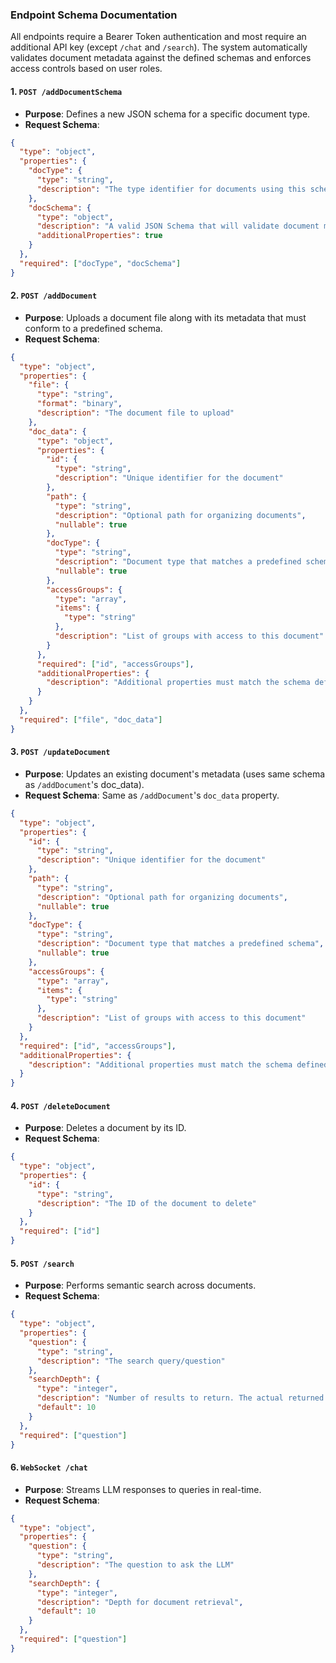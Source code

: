 ### Endpoint Schema Documentation

All endpoints require a Bearer Token authentication and most require an additional API key (except `/chat` and `/search`). The system automatically validates document metadata against the defined schemas and enforces access controls based on user roles.

#### 1. `POST /addDocumentSchema`
- **Purpose**: Defines a new JSON schema for a specific document type.
- **Request Schema**:
```json
{
  "type": "object",
  "properties": {
    "docType": {
      "type": "string",
      "description": "The type identifier for documents using this schema"
    },
    "docSchema": {
      "type": "object",
      "description": "A valid JSON Schema that will validate document metadata of this type",
      "additionalProperties": true
    }
  },
  "required": ["docType", "docSchema"]
}
```

#### 2. `POST /addDocument`
- **Purpose**: Uploads a document file along with its metadata that must conform to a predefined schema.
- **Request Schema**:
```json
{
  "type": "object",
  "properties": {
    "file": {
      "type": "string",
      "format": "binary",
      "description": "The document file to upload"
    },
    "doc_data": {
      "type": "object",
      "properties": {
        "id": {
          "type": "string",
          "description": "Unique identifier for the document"
        },
        "path": {
          "type": "string",
          "description": "Optional path for organizing documents",
          "nullable": true
        },
        "docType": {
          "type": "string",
          "description": "Document type that matches a predefined schema",
          "nullable": true
        },
        "accessGroups": {
          "type": "array",
          "items": {
            "type": "string"
          },
          "description": "List of groups with access to this document"
        }
      },
      "required": ["id", "accessGroups"],
      "additionalProperties": {
        "description": "Additional properties must match the schema defined for the docType"
      }
    }
  },
  "required": ["file", "doc_data"]
}
```

#### 3. `POST /updateDocument`
- **Purpose**: Updates an existing document's metadata (uses same schema as `/addDocument`'s doc_data).
- **Request Schema**: Same as `/addDocument`'s `doc_data` property.
```json
{
  "type": "object",
  "properties": {
    "id": {
      "type": "string",
      "description": "Unique identifier for the document"
    },
    "path": {
      "type": "string",
      "description": "Optional path for organizing documents",
      "nullable": true
    },
    "docType": {
      "type": "string",
      "description": "Document type that matches a predefined schema",
      "nullable": true
    },
    "accessGroups": {
      "type": "array",
      "items": {
        "type": "string"
      },
      "description": "List of groups with access to this document"
    }
  },
  "required": ["id", "accessGroups"],
  "additionalProperties": {
    "description": "Additional properties must match the schema defined for the docType"
  }
}
```

#### 4. `POST /deleteDocument`
- **Purpose**: Deletes a document by its ID.
- **Request Schema**:
```json
{
  "type": "object",
  "properties": {
    "id": {
      "type": "string",
      "description": "The ID of the document to delete"
    }
  },
  "required": ["id"]
}
```

#### 5. `POST /search`
- **Purpose**: Performs semantic search across documents.
- **Request Schema**:
```json
{
  "type": "object",
  "properties": {
    "question": {
      "type": "string",
      "description": "The search query/question"
    },
    "searchDepth": {
      "type": "integer",
      "description": "Number of results to return. The actual returned number of found Documents may vary.",
      "default": 10
    }
  },
  "required": ["question"]
}
```

#### 6. `WebSocket /chat`
- **Purpose**: Streams LLM responses to queries in real-time.
- **Request Schema**:
```json
{
  "type": "object",
  "properties": {
    "question": {
      "type": "string",
      "description": "The question to ask the LLM"
    },
    "searchDepth": {
      "type": "integer",
      "description": "Depth for document retrieval",
      "default": 10
    }
  },
  "required": ["question"]
}
```